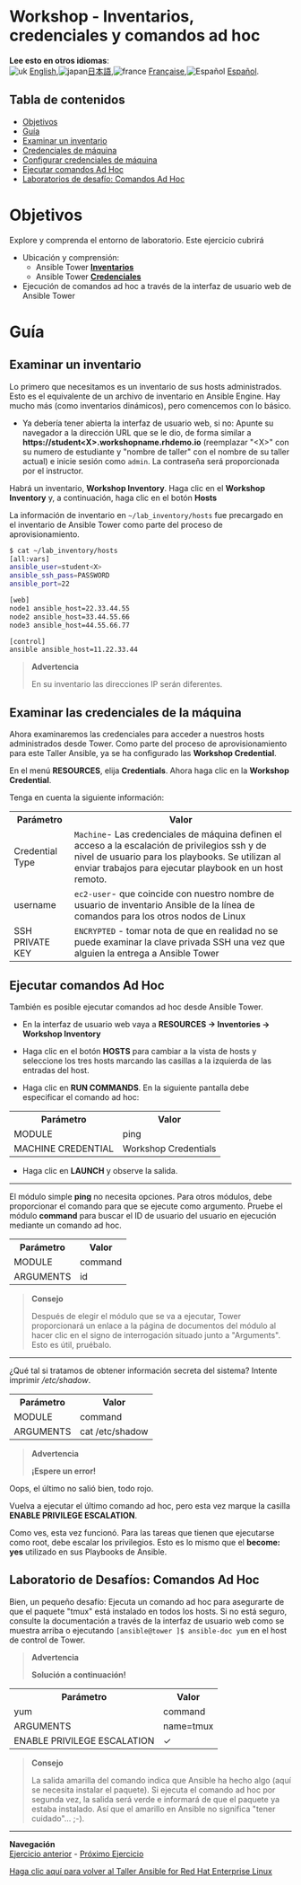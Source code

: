# Workshop - Inventarios, credenciales y comandos ad hoc

**Lee esto en otros idiomas**:
<br>![uk](../../images/uk.png) [English](README.md),![japan](../../images/japan.png)[日本語](README.ja.md),![france](../../images/fr.png) [Française](README.fr.md),![Español](../../images/col.png) [Español](README.es.md).


## Tabla de contenidos

* [Objetivos](#Objetivos)
* [Guía](#Guía)
* [Examinar un inventario](#Examinar-un-inventario)
* [Credenciales de máquina](#Credenciales-de-máquina)
* [Configurar credenciales de máquina](#Examinar-las-credenciales-de-la-máquina)
* [Ejecutar comandos Ad Hoc](#Ejecutar-comandos-ad-hoc)
* [Laboratorios de desafío: Comandos Ad Hoc](#Laboratorios-de-desafío-Comandos-Ad-Hoc)

# Objetivos

Explore y comprenda el entorno de laboratorio.  Este ejercicio cubrirá
- Ubicación y comprensión:
  - Ansible Tower [**Inventarios**](https://docs.ansible.com/ansible-tower/latest/html/userguide/inventories.html)
  - Ansible Tower [**Credenciales**](https://docs.ansible.com/ansible-tower/latest/html/userguide/credentials.html)
- Ejecución de comandos ad hoc a través de la interfaz de usuario web de Ansible Tower


# Guía

## Examinar un inventario

Lo primero que necesitamos es un inventario de sus hosts administrados. Esto es el equivalente de un archivo de inventario en Ansible Engine. Hay mucho más (como inventarios dinámicos), pero comencemos con lo básico.

  - Ya debería tener abierta la interfaz de usuario web, si no: Apunte su navegador a la dirección URL que se le dio, de forma similar a **https://student\<X\>.workshopname.rhdemo.io** (reemplazar "\<X\>" con su numero de estudiante y "nombre de taller" con el nombre de su taller actual) e inicie sesión como `admin`. La contraseña será proporcionada por el instructor.

Habrá un inventario, **Workshop Inventory**. Haga clic en el **Workshop Inventory** y, a continuación, haga clic en el botón **Hosts**

La información de inventario en `~/lab_inventory/hosts` fue precargado en el inventario de Ansible Tower como parte del proceso de aprovisionamiento.

```bash
$ cat ~/lab_inventory/hosts
[all:vars]
ansible_user=student<X>
ansible_ssh_pass=PASSWORD
ansible_port=22

[web]
node1 ansible_host=22.33.44.55
node2 ansible_host=33.44.55.66
node3 ansible_host=44.55.66.77

[control]
ansible ansible_host=11.22.33.44
```
> **Advertencia**
>
> En su inventario las direcciones IP serán diferentes.

## Examinar las credenciales de la máquina

Ahora examinaremos las credenciales para acceder a nuestros hosts administrados desde Tower.  Como parte del proceso de aprovisionamiento para este Taller Ansible, ya se ha configurado las **Workshop Credential**.

En el menú **RESOURCES**, elija **Credentials**. Ahora haga clic en la **Workshop Credential**.

Tenga en cuenta la siguiente información:

<table>
  <tr>
    <th>Parámetro</th>
    <th>Valor</th>
  </tr>
  <tr>
    <td>Credential Type</td>
    <td><code>Machine</code>- Las credenciales de máquina definen el acceso a la escalación de privilegios ssh y de nivel de usuario para los playbooks. Se utilizan al enviar trabajos para ejecutar playbook en un host remoto.</td>
  </tr>
  <tr>
    <td>username</td>
    <td><code>ec2-user</code>- que coincide con nuestro nombre de usuario de inventario Ansible de la línea de comandos para los otros nodos de Linux</td>
  </tr>
  <tr>
    <td>SSH PRIVATE KEY</td>
    <td><code>ENCRYPTED</code> - tomar nota de que en realidad no se puede examinar la clave privada SSH una vez que alguien la entrega a Ansible Tower</td>
  </tr>
</table>

## Ejecutar comandos Ad Hoc

También es posible ejecutar comandos ad hoc desde Ansible Tower.

  - En la interfaz de usuario web vaya a **RESOURCES → Inventories → Workshop Inventory**

  - Haga clic en el botón **HOSTS** para cambiar a la vista de hosts y seleccione los tres hosts marcando las casillas a la izquierda de las entradas del host.

  - Haga clic en **RUN COMMANDS**. En la siguiente pantalla debe especificar el comando ad hoc:



  <table>
    <tr>
      <th>Parámetro</th>
      <th>Valor</th>
    </tr>
    <tr>
      <td>MODULE</td>
      <td>ping</td>
    </tr>
    <tr>
      <td>MACHINE CREDENTIAL</td>
      <td>Workshop Credentials</td>
    </tr>
  </table>

  - Haga clic en **LAUNCH** y observe la salida.


<hr>

El módulo simple **ping** no necesita opciones. Para otros módulos, debe proporcionar el comando para que se ejecute como argumento. Pruebe el módulo **command** para buscar el ID de usuario del usuario en ejecución mediante un comando ad hoc.


  <table>
    <tr>
      <th>Parámetro</th>
      <th>Valor</th>
    </tr>
    <tr>
      <td>MODULE</td>
      <td>command</td>
    </tr>
    <tr>
      <td>ARGUMENTS</td>
      <td>id</td>
    </tr>
  </table>

> **Consejo**
>
> Después de elegir el módulo que se va a ejecutar, Tower proporcionará un enlace a la página de documentos del módulo al hacer clic en el signo de interrogación situado junto a "Arguments". Esto es útil, pruébalo.

<hr>

¿Qué tal si tratamos de obtener información secreta del sistema? Intente imprimir */etc/shadow*.


<table>
  <tr>
    <th>Parámetro</th>
    <th>Valor</th>
  </tr>
  <tr>
    <td>MODULE</td>
    <td>command</td>
  </tr>
  <tr>
    <td>ARGUMENTS</td>
    <td>cat /etc/shadow</td>
  </tr>
</table>


> **Advertencia**
>
> **¡Espere un error!**

Oops, el último no salió bien, todo rojo.

Vuelva a ejecutar el último comando ad hoc, pero esta vez marque la casilla **ENABLE PRIVILEGE ESCALATION**.

Como ves, esta vez funcionó. Para las tareas que tienen que ejecutarse como root, debe escalar los privilegios. Esto es lo mismo que el **become: yes** utilizado en sus Playbooks de Ansible.

## Laboratorio de Desafíos: Comandos Ad Hoc

Bien, un pequeño desafío: Ejecuta un comando ad hoc para asegurarte de que el paquete "tmux" está instalado en todos los hosts. Si no está seguro, consulte la documentación a través de la interfaz de usuario web como se muestra arriba o ejecutando `[ansible@tower ]$ ansible-doc yum` en el host de control de Tower.


> **Advertencia**
>
> **Solución a continuación\!**

<table>
  <tr>
    <th>Parámetro</th>
    <th>Valor</th>
  </tr>
  <tr>
    <td>yum</td>
    <td>command</td>
  </tr>
  <tr>
    <td>ARGUMENTS</td>
    <td>name=tmux</td>
  </tr>
  <tr>
    <td>ENABLE PRIVILEGE ESCALATION</td>
    <td>✓</td>
  </tr>
</table>

> **Consejo**
>
> La salida amarilla del comando indica que Ansible ha hecho algo (aquí se necesita instalar el paquete). Si ejecuta el comando ad hoc por segunda vez, la salida será verde e informará de que el paquete ya estaba instalado. Así que el amarillo en Ansible no significa "tener cuidado"... ;-).


----
**Navegación**
<br>
[Ejercicio anterior](../2.1-intro/README.es.md) - [Próximo Ejercicio](../2.3-projects/README.es.md)

[Haga clic aquí para volver al Taller Ansible for Red Hat Enterprise Linux](../README.md#Sección-2---Ejercicios-de-Ansible-Tower)
